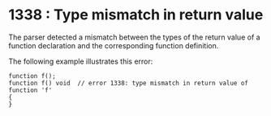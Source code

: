 # 1338 : Type mismatch in return value

The parser detected a mismatch between the types of the return value of a function declaration and the corresponding function definition.

&#x20;

The following example illustrates this error:

```
function f();
function f() void  // error 1338: type mismatch in return value of function 'f'
{
} 
```

